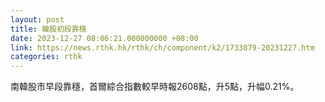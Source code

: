 ```yaml
---
layout: post
title: 韓股初段靠穩
date: 2023-12-27 08:06:21.000000000 +08:00
link: https://news.rthk.hk/rthk/ch/component/k2/1733879-20231227.htm
categories: rthk
---
```


南韓股市早段靠穩，首爾綜合指數較早時報2608點，升5點，升幅0.21%。
